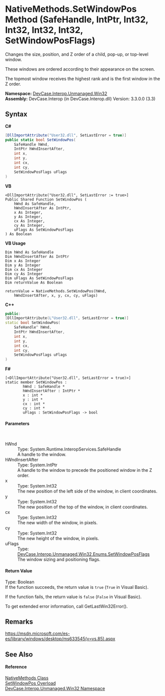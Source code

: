# NativeMethods.SetWindowPos Method (SafeHandle, IntPtr, Int32, Int32, Int32, Int32, SetWindowPosFlags)
 

Changes the size, position, and Z order of a child, pop-up, or top-level window. 

 These windows are ordered according to their appearance on the screen. 

 The topmost window receives the highest rank and is the first window in the Z order.

**Namespace:**&nbsp;<a href="N_DevCase_Interop_Unmanaged_Win32">DevCase.Interop.Unmanaged.Win32</a><br />**Assembly:**&nbsp;DevCase.Interop (in DevCase.Interop.dll) Version: 3.3.0.0 (3.3)

## Syntax

**C#**<br />
``` C#
[DllImportAttribute("User32.dll", SetLastError = true)]
public static bool SetWindowPos(
	SafeHandle hWnd,
	IntPtr hWndInsertAfter,
	int x,
	int y,
	int cx,
	int cy,
	SetWindowPosFlags uFlags
)
```

**VB**<br />
``` VB
<DllImportAttribute("User32.dll", SetLastError := true>]
Public Shared Function SetWindowPos ( 
	hWnd As SafeHandle,
	hWndInsertAfter As IntPtr,
	x As Integer,
	y As Integer,
	cx As Integer,
	cy As Integer,
	uFlags As SetWindowPosFlags
) As Boolean
```

**VB Usage**<br />
``` VB Usage
Dim hWnd As SafeHandle
Dim hWndInsertAfter As IntPtr
Dim x As Integer
Dim y As Integer
Dim cx As Integer
Dim cy As Integer
Dim uFlags As SetWindowPosFlags
Dim returnValue As Boolean

returnValue = NativeMethods.SetWindowPos(hWnd, 
	hWndInsertAfter, x, y, cx, cy, uFlags)
```

**C++**<br />
``` C++
public:
[DllImportAttribute(L"User32.dll", SetLastError = true)]
static bool SetWindowPos(
	SafeHandle^ hWnd, 
	IntPtr hWndInsertAfter, 
	int x, 
	int y, 
	int cx, 
	int cy, 
	SetWindowPosFlags uFlags
)
```

**F#**<br />
``` F#
[<DllImportAttribute("User32.dll", SetLastError = true)>]
static member SetWindowPos : 
        hWnd : SafeHandle * 
        hWndInsertAfter : IntPtr * 
        x : int * 
        y : int * 
        cx : int * 
        cy : int * 
        uFlags : SetWindowPosFlags -> bool 

```


#### Parameters
&nbsp;<dl><dt>hWnd</dt><dd>Type: System.Runtime.InteropServices.SafeHandle<br />A handle to the window.</dd><dt>hWndInsertAfter</dt><dd>Type: System.IntPtr<br />A handle to the window to precede the positioned window in the Z order.</dd><dt>x</dt><dd>Type: System.Int32<br />The new position of the left side of the window, in client coordinates.</dd><dt>y</dt><dd>Type: System.Int32<br />The new position of the top of the window, in client coordinates.</dd><dt>cx</dt><dd>Type: System.Int32<br />The new width of the window, in pixels.</dd><dt>cy</dt><dd>Type: System.Int32<br />The new height of the window, in pixels.</dd><dt>uFlags</dt><dd>Type: <a href="T_DevCase_Interop_Unmanaged_Win32_Enums_SetWindowPosFlags">DevCase.Interop.Unmanaged.Win32.Enums.SetWindowPosFlags</a><br />The window sizing and positioning flags.</dd></dl>

#### Return Value
Type: Boolean<br />If the function succeeds, the return value is `true` (`True` in Visual Basic). 

 If the function fails, the return value is `false` (`False` in Visual Basic). 

 To get extended error information, call GetLastWin32Error().

## Remarks
<a href="https://msdn.microsoft.com/es-es/library/windows/desktop/ms633545(v=vs.85).aspx" target="_blank">https://msdn.microsoft.com/es-es/library/windows/desktop/ms633545(v=vs.85).aspx</a>

## See Also


#### Reference
<a href="T_DevCase_Interop_Unmanaged_Win32_NativeMethods">NativeMethods Class</a><br /><a href="Overload_DevCase_Interop_Unmanaged_Win32_NativeMethods_SetWindowPos">SetWindowPos Overload</a><br /><a href="N_DevCase_Interop_Unmanaged_Win32">DevCase.Interop.Unmanaged.Win32 Namespace</a><br />